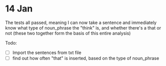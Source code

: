 # 14 Jan
The tests all passed, meaning I can now take a sentence and immediately know what type of noun_phrase the "think" is, and whether there's a that or not (these two together form the basis of this entire analysis)

Todo:
- [ ] Import the sentences from txt file
- [ ] find out how often "that" is inserted, based on the type of noun_phrase